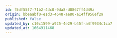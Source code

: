 ```yaml
---
id: f5df55f7-71b2-4dc0-9da8-d8867ff4d49a
origin: bbeaabf0-e1d3-4648-ae80-a14ff956ef29
published: false
updated_by: c10c1599-a925-4e29-b45f-a4f9934c1ca7
updated_at: 1664911468
---
```

